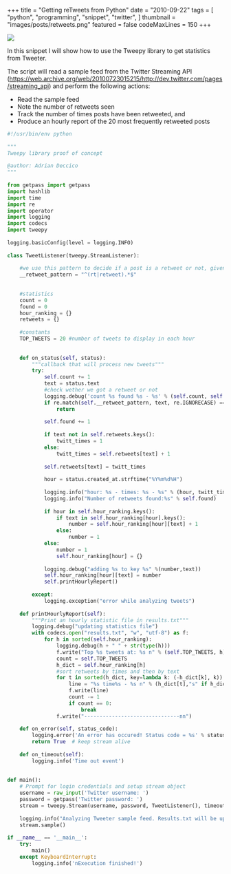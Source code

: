 +++
title = "Getting reTweets from Python"
date = "2010-09-22"
tags = [
    "python",
    "programming",
    "snippet",
    "twitter",
]
thumbnail = "images/posts/retweets.png"
featured = false
codeMaxLines = 150
+++

![](/images/posts/retweets.png "")

In this snippet I will show how to use the Tweepy library to get statistics from Tweeter.

The script will read a sample feed from the Twitter Streaming API (https://web.archive.org/web/20100723015215/http://dev.twitter.com/pages/streaming_api) 
and perform the following actions:

* Read the sample feed
* Note the number of retweets seen
* Track the number of times posts have been retweeted, and
* Produce an hourly report of the 20 most frequently retweeted posts
  
```python
#!/usr/bin/env python
 
"""
Tweepy library proof of concept
 
@author: Adrian Deccico
"""
 
from getpass import getpass
import hashlib
import time
import re
import operator
import logging
import codecs
import tweepy
 
logging.basicConfig(level = logging.INFO)
 
class TweetListener(tweepy.StreamListener):
 
    #we use this pattern to decide if a post is a retweet or not, given that retweet fields of the feed don't work
    __retweet_pattern = "^(rt|retweet).*$"
 
 
    #statistics
    count = 0
    found = 0
    hour_ranking = {}
    retweets = {}
 
    #constants
    TOP_TWEETS = 20 #number of tweets to display in each hour
 
 
    def on_status(self, status):
        """callback that will process new tweets"""
        try:
            self.count += 1
            text = status.text
            #check wether we got a retweet or not
            logging.debug('count %s found %s - %s' % (self.count, self.found, text))
            if re.match(self.__retweet_pattern, text, re.IGNORECASE) == None:
                return
 
            self.found += 1
 
            if text not in self.retweets.keys():
                twitt_times = 1
            else:
                twitt_times = self.retweets[text] + 1
 
            self.retweets[text] = twitt_times
 
            hour = status.created_at.strftime("%Y%m%d%H")
 
            logging.info("hour: %s - times: %s - %s" % (hour, twitt_times, text))
            logging.info("Number of retweets found:%s" % self.found)
 
            if hour in self.hour_ranking.keys():
                if text in self.hour_ranking[hour].keys():
                    number = self.hour_ranking[hour][text] + 1
                else:
                    number = 1
            else:
                number = 1
                self.hour_ranking[hour] = {}
 
            logging.debug("adding %s to key %s" %(number,text))
            self.hour_ranking[hour][text] = number
            self.printHourlyReport()
 
        except:
            logging.exception("error while analyzing tweets")
 
    def printHourlyReport(self):
        """Print an hourly statistic file in results.txt"""
        logging.debug("updating statistics file")
        with codecs.open("results.txt", "w", "utf-8") as f:
            for h in sorted(self.hour_ranking):
                logging.debug(h + " " + str(type(h)))
                f.write("Top %s tweets at: %s n" % (self.TOP_TWEETS, h))
                count = self.TOP_TWEETS
                h_dict = self.hour_ranking[h]
                #sort retweets by times and then by text
                for t in sorted(h_dict, key=lambda k: (-h_dict[k], k)):
                    line = "%s time%s - %s n" % (h_dict[t],"s" if h_dict[t]>1 else "",t)
                    f.write(line)
                    count -= 1
                    if count == 0:
                        break
                f.write("-------------------------------nn")
 
    def on_error(self, status_code):
        logging.error('An error has occured! Status code = %s' % status_code)
        return True  # keep stream alive
 
    def on_timeout(self):
        logging.info('Time out event')
 
 
def main():
    # Prompt for login credentials and setup stream object
    username = raw_input('Twitter username: ')
    password = getpass('Twitter password: ')
    stream = tweepy.Stream(username, password, TweetListener(), timeout=None)
 
    logging.info("Analyzing Tweeter sample feed. Results.txt will be updated in order to reflect the top 20 retweets of each hour.n")
    stream.sample()
 
if __name__ == '__main__':
    try:
        main()
    except KeyboardInterrupt:
        logging.info('nExecution finished!')
```